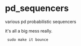 # pd_sequencers
various pd probabilistic sequencers

it's all a big mess really.

<code> sudo make it bounce</code>
